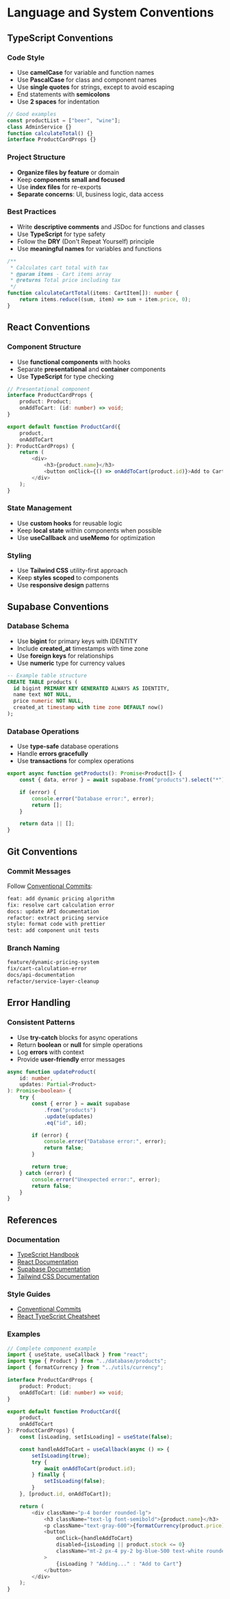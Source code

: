 # Language and System Conventions

## TypeScript Conventions

### Code Style

- Use **camelCase** for variable and function names
- Use **PascalCase** for class and component names
- Use **single quotes** for strings, except to avoid escaping
- End statements with **semicolons**
- Use **2 spaces** for indentation

```typescript
// Good examples
const productList = ["beer", "wine"];
class AdminService {}
function calculateTotal() {}
interface ProductCardProps {}
```

### Project Structure

- **Organize files by feature** or domain
- Keep **components small and focused**
- Use **index files** for re-exports
- **Separate concerns**: UI, business logic, data access

### Best Practices

- Write **descriptive comments** and JSDoc for functions and classes
- Use **TypeScript** for type safety
- Follow the **DRY** (Don't Repeat Yourself) principle
- Use **meaningful names** for variables and functions

```typescript
/**
 * Calculates cart total with tax
 * @param items - Cart items array
 * @returns Total price including tax
 */
function calculateCartTotal(items: CartItem[]): number {
	return items.reduce((sum, item) => sum + item.price, 0);
}
```

## React Conventions

### Component Structure

- Use **functional components** with hooks
- Separate **presentational** and **container** components
- Use **TypeScript** for type checking

```typescript
// Presentational component
interface ProductCardProps {
	product: Product;
	onAddToCart: (id: number) => void;
}

export default function ProductCard({
	product,
	onAddToCart
}: ProductCardProps) {
	return (
		<div>
			<h3>{product.name}</h3>
			<button onClick={() => onAddToCart(product.id)}>Add to Cart</button>
		</div>
	);
}
```

### State Management

- Use **custom hooks** for reusable logic
- Keep **local state** within components when possible
- Use **useCallback** and **useMemo** for optimization

### Styling

- Use **Tailwind CSS** utility-first approach
- Keep **styles scoped** to components
- Use **responsive design** patterns

## Supabase Conventions

### Database Schema

- Use **bigint** for primary keys with IDENTITY
- Include **created_at** timestamps with time zone
- Use **foreign keys** for relationships
- Use **numeric** type for currency values

```sql
-- Example table structure
CREATE TABLE products (
  id bigint PRIMARY KEY GENERATED ALWAYS AS IDENTITY,
  name text NOT NULL,
  price numeric NOT NULL,
  created_at timestamp with time zone DEFAULT now()
);
```

### Database Operations

- Use **type-safe** database operations
- Handle **errors gracefully**
- Use **transactions** for complex operations

```typescript
export async function getProducts(): Promise<Product[]> {
	const { data, error } = await supabase.from("products").select("*");

	if (error) {
		console.error("Database error:", error);
		return [];
	}

	return data || [];
}
```

## Git Conventions

### Commit Messages

Follow [Conventional Commits](https://www.conventionalcommits.org/):

```bash
feat: add dynamic pricing algorithm
fix: resolve cart calculation error
docs: update API documentation
refactor: extract pricing service
style: format code with prettier
test: add component unit tests
```

### Branch Naming

```bash
feature/dynamic-pricing-system
fix/cart-calculation-error
docs/api-documentation
refactor/service-layer-cleanup
```

## Error Handling

### Consistent Patterns

- Use **try-catch** blocks for async operations
- Return **boolean** or **null** for simple operations
- Log **errors** with context
- Provide **user-friendly** error messages

```typescript
async function updateProduct(
	id: number,
	updates: Partial<Product>
): Promise<boolean> {
	try {
		const { error } = await supabase
			.from("products")
			.update(updates)
			.eq("id", id);

		if (error) {
			console.error("Database error:", error);
			return false;
		}

		return true;
	} catch (error) {
		console.error("Unexpected error:", error);
		return false;
	}
}
```

## References

### Documentation

- [TypeScript Handbook](https://www.typescriptlang.org/docs/)
- [React Documentation](https://react.dev/)
- [Supabase Documentation](https://supabase.com/docs)
- [Tailwind CSS Documentation](https://tailwindcss.com/docs)

### Style Guides

- [Conventional Commits](https://www.conventionalcommits.org/)
- [React TypeScript Cheatsheet](https://react-typescript-cheatsheet.netlify.app/)

### Examples

```typescript
// Complete component example
import { useState, useCallback } from "react";
import type { Product } from "../database/products";
import { formatCurrency } from "../utils/currency";

interface ProductCardProps {
	product: Product;
	onAddToCart: (id: number) => void;
}

export default function ProductCard({
	product,
	onAddToCart
}: ProductCardProps) {
	const [isLoading, setIsLoading] = useState(false);

	const handleAddToCart = useCallback(async () => {
		setIsLoading(true);
		try {
			await onAddToCart(product.id);
		} finally {
			setIsLoading(false);
		}
	}, [product.id, onAddToCart]);

	return (
		<div className="p-4 border rounded-lg">
			<h3 className="text-lg font-semibold">{product.name}</h3>
			<p className="text-gray-600">{formatCurrency(product.price)}</p>
			<button
				onClick={handleAddToCart}
				disabled={isLoading || product.stock <= 0}
				className="mt-2 px-4 py-2 bg-blue-500 text-white rounded disabled:bg-gray-300"
			>
				{isLoading ? "Adding..." : "Add to Cart"}
			</button>
		</div>
	);
}
```
